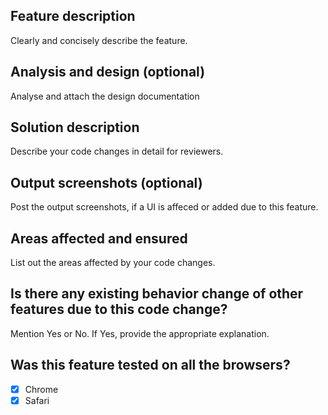 ## Feature description
Clearly and concisely describe the feature.

## Analysis and design (optional)
Analyse and attach the design documentation

## Solution description
Describe your code changes in detail for reviewers.

## Output screenshots (optional)
Post the output screenshots, if a UI is affeced or added due to this feature.

## Areas affected and ensured
List out the areas affected by your code changes.

## Is there any existing behavior change of other features due to this code change?
Mention Yes or No. If Yes, provide the appropriate explanation.

## Was this feature tested on all the browsers?
  - [x] Chrome
  - [x] Safari
